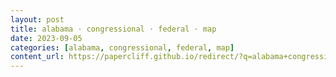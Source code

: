 ```yaml
---
layout: post
title: alabama · congressional · federal · map
date: 2023-09-05
categories: [alabama, congressional, federal, map]
content_url: https://papercliff.github.io/redirect/?q=alabama+congressional+federal+map&tbs=cdr:1,cd_min:9/4/2023,cd_max:9/6/2023
---
```

